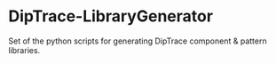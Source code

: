 # DipTrace-LibraryGenerator
Set of the python scripts for generating DipTrace component &amp; pattern libraries.
